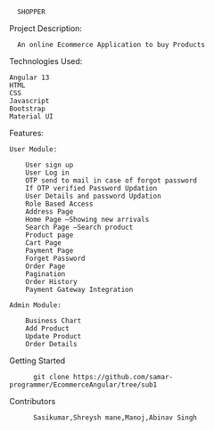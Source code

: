      SHOPPER

Project Description:
    
      An online Ecommerce Application to buy Products
      
Technologies Used:

    Angular 13
    HTML
    CSS
    Javascript
    Bootstrap
    Material UI
    
 Features:
  
    User Module:
    
        User sign up
        User Log in
        OTP send to mail in case of forgot password
        If OTP verified Password Updation
        User Details and password Updation
        Role Based Access
        Address Page
        Home Page –Showing new arrivals
        Search Page –Search product
        Product page
        Cart Page
        Payment Page
        Forget Password 
        Order Page
        Pagination
        Order History
        Payment Gateway Integration

    Admin Module:
  
        Business Chart
        Add Product
        Update Product
        Order Details
        
  Getting Started
    
          git clone https://github.com/samar-programmer/EcommerceAngular/tree/sub1
        
  Contributors     
    
          Sasikumar,Shreysh mane,Manoj,Abinav Singh
          
  

